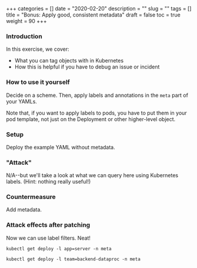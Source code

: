 +++
categories = []
date = "2020-02-20"
description = ""
slug = ""
tags = []
title = "Bonus: Apply good, consistent metadata"
draft = false
toc = true
weight = 90
+++

### Introduction
In this exercise, we cover:

 - What you can tag objects with in Kubernetes
 - How this is helpful if you have to debug an issue or incident

### How to use it yourself
Decide on a scheme. Then, apply labels and annotations
in the `meta` part of your YAMLs.

Note that, if you want to apply labels to pods, you have to
put them in your pod template, not just on the Deployment
or other higher-level object.

### Setup
Deploy the example YAML without metadata.

### "Attack"
N/A--but we'll take a look at what we can query here
using Kubernetes labels. (Hint: nothing really useful!)

### Countermeasure
Add metadata.

### Attack effects after patching
Now we can use label filters. Neat!

`kubectl get deploy -l app=server -n meta`

`kubectl get deploy -l team=backend-dataproc -n meta`
